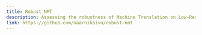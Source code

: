 ```yaml
---
title: Robust NMT
description: Assessing the robustness of Machine Translation on Low-Resource languages.
link: https://github.com/oaarnikoivu/robust-nmt
---
```


